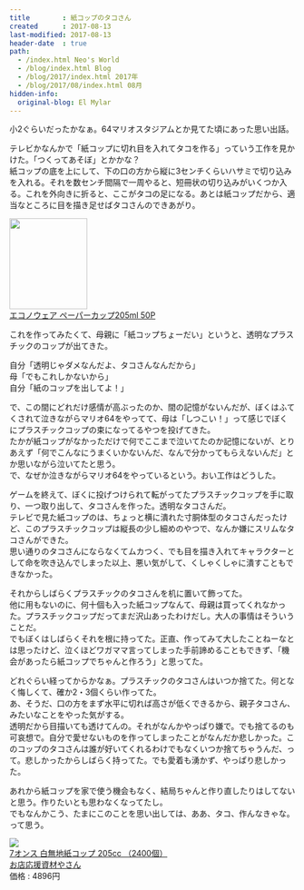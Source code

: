 ```yaml
---
title        : 紙コップのタコさん
created      : 2017-08-13
last-modified: 2017-08-13
header-date  : true
path:
  - /index.html Neo's World
  - /blog/index.html Blog
  - /blog/2017/index.html 2017年
  - /blog/2017/08/index.html 08月
hidden-info:
  original-blog: El Mylar
---
```


小2ぐらいだったかなぁ。64マリオスタジアムとか見てた頃にあった思い出話。

テレビかなんかで「紙コップに切れ目を入れてタコを作る」っていう工作を見かけた。「つくってあそぼ」とかかな？  
紙コップの底を上にして、下の口の方から縦に3センチくらいハサミで切り込みを入れる。それを数センチ間隔で一周やると、短冊状の切り込みがいくつか入る。これを外向きに折ると、ここがタコの足になる。あとは紙コップだから、適当なところに目を描き足せばタコさんのできあがり。

<div class="ad-amazon">
  <div class="ad-amazon-image">
    <a href="https://www.amazon.co.jp/dp/B001W0ZBRO?tag=neos21-22&amp;linkCode=osi&amp;th=1&amp;psc=1">
      <img src="https://m.media-amazon.com/images/I/414CGZMcLLL._SL160_.jpg" width="137" height="160">
    </a>
  </div>
  <div class="ad-amazon-info">
    <div class="ad-amazon-title">
      <a href="https://www.amazon.co.jp/dp/B001W0ZBRO?tag=neos21-22&amp;linkCode=osi&amp;th=1&amp;psc=1">エコノウェア ペーパーカップ205ml 50P</a>
    </div>
  </div>
</div>

これを作ってみたくて、母親に「紙コップちょーだい」というと、透明なプラスチックのコップが出てきた。

自分「透明じゃダメなんだよ、タコさんなんだから」  
母「でもこれしかないから」  
自分「紙のコップを出してよ！」

で、この間にどれだけ感情が高ぶったのか、間の記憶がないんだが、ぼくはふてくされて泣きながらマリオ64をやってて、母は「しつこい！」って感じでぼくにプラスチックコップの束になってるやつを投げてきた。  
たかが紙コップがなかっただけで何でここまで泣いてたのか記憶にないが、とりあえず「何でこんなにうまくいかないんだ、なんで分かってもらえないんだ」とか思いながら泣いてたと思う。  
で、なぜか泣きながらマリオ64をやっているという。おい工作はどうした。

ゲームを終えて、ぼくに投げつけられて転がってたプラスチックコップを手に取り、一つ取り出して、タコさんを作った。透明なタコさんだ。  
テレビで見た紙コップのは、ちょっと横に潰れた寸胴体型のタコさんだったけど、このプラスチックコップは縦長の少し細めのやつで、なんか嫌にスリムなタコさんができた。  
思い通りのタコさんにならなくてムカつく、でも目を描き入れてキャラクターとして命を吹き込んでしまった以上、悪い気がして、くしゃくしゃに潰すこともできなかった。

それからしばらくプラスチックのタコさんを机に置いて飾ってた。  
他に用もないのに、何十個も入った紙コップなんて、母親は買ってくれなかった。プラスチックコップだってまだ沢山あったわけだし。大人の事情はそういうことだ。  
でもぼくはしばらくそれを根に持ってた。正直、作ってみて大したことねーなとは思ったけど、泣くほどワガママ言ってしまった手前諦めることもできず、「機会があったら紙コップでちゃんと作ろう」と思ってた。

どれぐらい経ってからかなぁ。プラスチックのタコさんはいつか捨てた。何となく悔しくて、確か2・3個くらい作ってた。  
あ、そうだ、口の方をまず水平に切れば高さが低くできるから、親子タコさん、みたいなことをやった気がする。  
透明だから目描いても透けてんの。それがなんかやっぱり嫌で。でも捨てるのも可哀想で。自分で愛せないものを作ってしまったことがなんだか悲しかった。このコップのタコさんは誰が好いてくれるわけでもなくいつか捨てちゃうんだ、って。悲しかったからしばらく持ってた。でも愛着も湧かず、やっぱり悲しかった。

あれから紙コップを家で使う機会もなく、結局ちゃんと作り直したりはしてないと思う。作りたいとも思わなくなってたし。  
でもなんかこう、たまにこのことを思い出しては、ああ、タコ、作んなきゃな。って思う。

<div class="ad-rakuten">
  <div class="ad-rakuten-image">
    <a href="https://hb.afl.rakuten.co.jp/hgc/g00rrsr2.waxycf1d.g00rrsr2.waxydb03/?pc=https%3A%2F%2Fitem.rakuten.co.jp%2Fsb-ps%2F10000910%2F&amp;m=http%3A%2F%2Fm.rakuten.co.jp%2Fsb-ps%2Fi%2F10000920%2F">
      <img src="https://thumbnail.image.rakuten.co.jp/@0_mall/sb-ps/cabinet/03386239/imgrc0067528235_3.jpg?_ex=128x128">
    </a>
  </div>
  <div class="ad-rakuten-info">
    <div class="ad-rakuten-title">
      <a href="https://hb.afl.rakuten.co.jp/hgc/g00rrsr2.waxycf1d.g00rrsr2.waxydb03/?pc=https%3A%2F%2Fitem.rakuten.co.jp%2Fsb-ps%2F10000910%2F&amp;m=http%3A%2F%2Fm.rakuten.co.jp%2Fsb-ps%2Fi%2F10000920%2F">7オンス 白無地紙コップ 205cc （2400個）</a>
    </div>
    <div class="ad-rakuten-shop">
      <a href="https://hb.afl.rakuten.co.jp/hgc/g00rrsr2.waxycf1d.g00rrsr2.waxydb03/?pc=https%3A%2F%2Fwww.rakuten.co.jp%2Fsb-ps%2F&amp;m=http%3A%2F%2Fm.rakuten.co.jp%2Fsb-ps%2F">お店応援資材やさん</a>
    </div>
    <div class="ad-rakuten-price">価格 : 4896円</div>
  </div>
</div>
